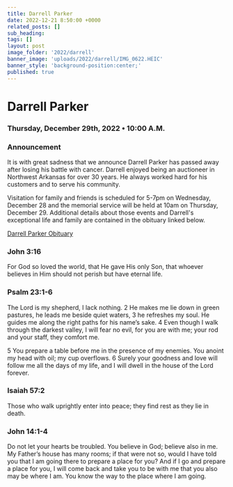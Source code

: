 ```yaml
---
title: Darrell Parker 
date: 2022-12-21 8:50:00 +0000
related_posts: []
sub_heading:  
tags: []
layout: post
image_folder: '2022/darrell'
banner_image: 'uploads/2022/darrell/IMG_0622.HEIC'
banner_style: 'background-position:center;'
published: true
---
```

# Darrell Parker
### Thursday, December 29th, 2022 • 10:00 A.M.

<!--header-->
### Announcement
It is with great sadness that we announce Darrell Parker has passed away after losing his battle with cancer. Darrell enjoyed being an auctioneer in Northwest Arkansas for over 30 years. He always worked hard for his customers and to serve his community.

Visitation for family and friends is scheduled for 5-7pm on Wednesday, December 28 and the memorial service will be held at 10am on Thursday, December 29. Additional details about those events and Darrell's exceptional life and family are contained in the obituary linked below. 

[Darrell Parker Obituary](http://www.luginbuel.com/deceased-records/person/darrell-parker-1943-2022)

<!--break-->
### John 3:16
For God so loved the world, that He gave His only Son, that whoever believes in Him should not perish but have eternal life.

### Psalm 23:1-6
The Lord is my shepherd, I lack nothing.
2     He makes me lie down in green pastures,
he leads me beside quiet waters,
3     he refreshes my soul.
He guides me along the right paths
    for his name’s sake.
4 Even though I walk
    through the darkest valley,
I will fear no evil,
    for you are with me;
your rod and your staff,
    they comfort me.

5 You prepare a table before me
    in the presence of my enemies.
You anoint my head with oil;
    my cup overflows.
6 Surely your goodness and love will follow me
    all the days of my life,
and I will dwell in the house of the Lord
    forever.


### Isaiah 57:2
Those who walk uprightly enter into peace; they find rest as they lie in death.

### John 14:1-4
Do not let your hearts be troubled. You believe in God; believe also in me. My Father’s house has many rooms; if that were not so, would I have told you that I am going there to prepare a place for you? And if I go and prepare a place for you, I will come back and take you to be with me that you also may be where I am. You know the way to the place where I am going.
